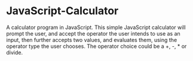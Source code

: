 # JavaScript-Calculator
A calculator program in JavaScript. This simple JavaScript calculator will prompt the user, and accept the operator the user intends to use as an input, then further accepts two values, and evaluates them, using the operator type the user chooses. The operator choice could be a +, -, * or divide.
